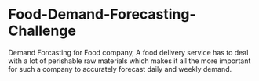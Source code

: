 # Food-Demand-Forecasting-Challenge
Demand Forcasting for Food company, A food delivery service has to deal with a lot of perishable raw materials which makes it all the more important for such a company to accurately forecast daily and weekly demand.  
